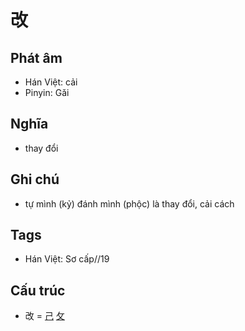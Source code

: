 # 改

## Phát âm
* Hán Việt: cải
* Pinyin: Gǎi

## Nghĩa
* thay đổi

## Ghi chú
* tự mình (kỷ) đánh mình (phộc) là thay đổi, cải cách

## Tags
* Hán Việt: Sơ cấp//19

## Cấu trúc
* 改 = [己](己.md) [攵](攵.md)

<script>window.HANZI_FIELD='改';</script>
